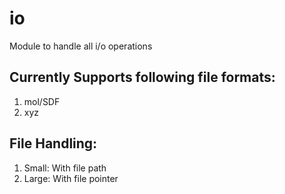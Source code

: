 # io
Module to handle all i/o operations
## Currently Supports following file formats:
1. mol/SDF
2. xyz

## File Handling:
1. Small: With file path
2. Large: With file pointer
